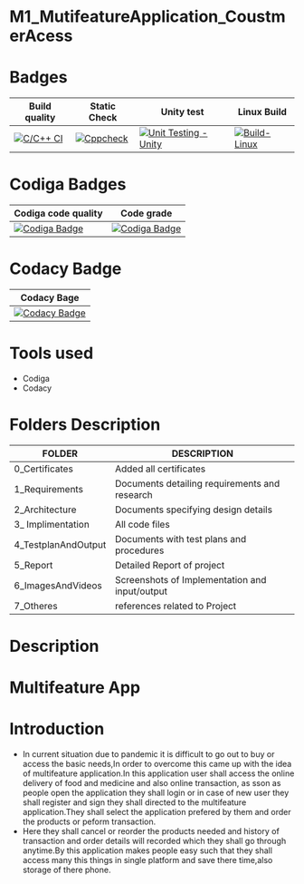 # M1_MutifeatureApplication_CoustmerAcess

# Badges 


| Build quality | Static Check | Unity test | Linux Build |
| ------------- | ------------ |  ---------- | ----------- |
| [![C/C++ CI](https://github.com/Harshitha199928/M1_MutifeatureApplication_App/actions/workflows/c-cpp.yml/badge.svg)](https://github.com/Harshitha199928/M1_MutifeatureApplication_App/actions/workflows/c-cpp.yml) | [![Cppcheck](https://github.com/Harshitha199928/M1_MutifeatureApplication_App/actions/workflows/Static-check.yml/badge.svg)](https://github.com/Harshitha199928/M1_MutifeatureApplication_App/actions/workflows/Static-check.yml) | [![Unit Testing - Unity](https://github.com/Harshitha199928/M1_MutifeatureApplication_App/actions/workflows/Unity.yml/badge.svg)](https://github.com/Harshitha199928/M1_MutifeatureApplication_App/actions/workflows/Unity.yml) | [![Build-Linux](https://github.com/Harshitha199928/M1_MutifeatureApplication_App/actions/workflows/Build-linux.yml/badge.svg)](https://github.com/Harshitha199928/M1_MutifeatureApplication_App/actions/workflows/Build-linux.yml) |



 
 # Codiga Badges
 | Codiga code quality | Code grade |
 | ----------------- | ------- |
 |  [![Codiga Badge](https://api.codiga.io/project/31201/score/svg)](https://app.codiga.io/public/project/31201/M1_MutifeatureApplication_App/dashboard) |  [![Codiga Badge](https://api.codiga.io/project/31201/status/svg)](https://app.codiga.io/public/project/31201/M1_MutifeatureApplication_App/dashboard)  |
 # Codacy Badge
 
 | Codacy Bage |
 | ----------- |
 |  [![Codacy Badge](https://app.codacy.com/project/badge/Grade/2d484f9f43404db5856667d3e70be877)](https://www.codacy.com/gh/Harshitha199928/M1_MutifeatureApplication_App/dashboard?utm_source=github.com&amp;utm_medium=referral&amp;utm_content=Harshitha199928/M1_MutifeatureApplication_App&amp;utm_campaign=Badge_Grade) | [![Codiga Badge](https://api.codiga.io/project/31201/status/svg)](https://app.codiga.io/public/project/31201/M1_MutifeatureApplication_App/dashboard) |
 # Tools used
 - Codiga
 - Codacy
 
 # Folders Description
 
 | FOLDER	| DESCRIPTION |
 | ------ | ----------- |
 | 0_Certificates | Added all 	certificates |
 | 1_Requirements	| Documents detailing requirements and research |
 | 2_Architecture	| Documents specifying design details |
 | 3_ Implimentation	| All code files |
 | 4_TestplanAndOutput	| Documents with test plans and procedures |
 | 5_Report	| Detailed Report of project |
 | 6_ImagesAndVideos | Screenshots of Implementation and input/output |
 | 7_Otheres	| references related to Project |
 
# Description
# Multifeature App
# Introduction
- In current situation due to pandemic it is difficult to  go out to buy or access the basic needs,In order to overcome this  came up with the idea of multifeature
  application.In this application user shall access the online delivery of food and medicine and also online transaction, as sson as people open the application they shall login or in  case of new user they shall register and sign they shall directed to the multifeature application.They shall select the application prefered by them and order the products or peform   transaction.
 - Here they shall cancel or reorder the products needed and history of transaction and order details will recorded which they shall go through anytime.By this application makes people   easy such that they shall access many this things in single platform and save there time,also storage of there phone.

